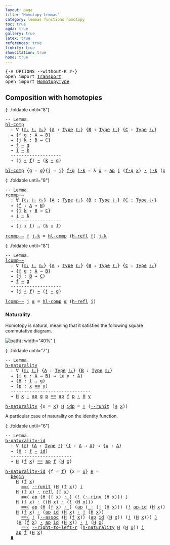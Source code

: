 ```yaml
---
layout: page
title: "Homotopy Lemmas"
category: lemmas functions homotopy
toc: true
agda: true
gallery: true
latex: true
references: true
linkify: true
showcitation: true
home: true
---
```


<div class="hide" >
<pre class="Agda">
<a id="225" class="Symbol">{-#</a> <a id="229" class="Keyword">OPTIONS</a> <a id="237" class="Pragma">--without-K</a> <a id="249" class="Symbol">#-}</a>
<a id="253" class="Keyword">open</a> <a id="258" class="Keyword">import</a> <a id="265" href="Transport.html" class="Module">Transport</a>
<a id="275" class="Keyword">open</a> <a id="280" class="Keyword">import</a> <a id="287" href="HomotopyType.html" class="Module">HomotopyType</a>
</pre>
</div>

## Composition with homotopies

{: .foldable until="8"}
<pre class="Agda">
<a id="388" class="Comment">-- Lemma.</a>
<a id="hl-comp"></a><a id="398" href="HomotopyLemmas.html#398" class="Function">hl-comp</a>
  <a id="408" class="Symbol">:</a> <a id="410" class="Symbol">∀</a> <a id="412" class="Symbol">{</a><a id="413" href="HomotopyLemmas.html#413" class="Bound">ℓᵢ</a> <a id="416" href="HomotopyLemmas.html#416" class="Bound">ℓⱼ</a> <a id="419" href="HomotopyLemmas.html#419" class="Bound">ℓₖ</a><a id="421" class="Symbol">}</a> <a id="423" class="Symbol">{</a><a id="424" href="HomotopyLemmas.html#424" class="Bound">A</a> <a id="426" class="Symbol">:</a> <a id="428" href="Intro.html#1593" class="Function">Type</a> <a id="433" href="HomotopyLemmas.html#413" class="Bound">ℓᵢ</a><a id="435" class="Symbol">}</a> <a id="437" class="Symbol">{</a><a id="438" href="HomotopyLemmas.html#438" class="Bound">B</a> <a id="440" class="Symbol">:</a> <a id="442" href="Intro.html#1593" class="Function">Type</a> <a id="447" href="HomotopyLemmas.html#416" class="Bound">ℓⱼ</a><a id="449" class="Symbol">}</a> <a id="451" class="Symbol">{</a><a id="452" href="HomotopyLemmas.html#452" class="Bound">C</a> <a id="454" class="Symbol">:</a> <a id="456" href="Intro.html#1593" class="Function">Type</a> <a id="461" href="HomotopyLemmas.html#419" class="Bound">ℓₖ</a><a id="463" class="Symbol">}</a>
  <a id="467" class="Symbol">→</a> <a id="469" class="Symbol">{</a><a id="470" href="HomotopyLemmas.html#470" class="Bound">f</a> <a id="472" href="HomotopyLemmas.html#472" class="Bound">g</a> <a id="474" class="Symbol">:</a> <a id="476" href="HomotopyLemmas.html#424" class="Bound">A</a> <a id="478" class="Symbol">→</a> <a id="480" href="HomotopyLemmas.html#438" class="Bound">B</a><a id="481" class="Symbol">}</a>
  <a id="485" class="Symbol">→</a> <a id="487" class="Symbol">{</a><a id="488" href="HomotopyLemmas.html#488" class="Bound">j</a> <a id="490" href="HomotopyLemmas.html#490" class="Bound">k</a> <a id="492" class="Symbol">:</a> <a id="494" href="HomotopyLemmas.html#438" class="Bound">B</a> <a id="496" class="Symbol">→</a> <a id="498" href="HomotopyLemmas.html#452" class="Bound">C</a><a id="499" class="Symbol">}</a>
  <a id="503" class="Symbol">→</a> <a id="505" href="HomotopyLemmas.html#470" class="Bound">f</a> <a id="507" href="HomotopyType.html#987" class="Function Operator">∼</a> <a id="509" href="HomotopyLemmas.html#472" class="Bound">g</a>
  <a id="513" class="Symbol">→</a> <a id="515" href="HomotopyLemmas.html#488" class="Bound">j</a> <a id="517" href="HomotopyType.html#987" class="Function Operator">∼</a> <a id="519" href="HomotopyLemmas.html#490" class="Bound">k</a>
  <a id="523" class="Comment">-------------------</a>
  <a id="545" class="Symbol">→</a> <a id="547" class="Symbol">(</a><a id="548" href="HomotopyLemmas.html#488" class="Bound">j</a> <a id="550" href="BasicFunctions.html#887" class="Function Operator">∘</a> <a id="552" href="HomotopyLemmas.html#470" class="Bound">f</a><a id="553" class="Symbol">)</a> <a id="555" href="HomotopyType.html#987" class="Function Operator">∼</a> <a id="557" class="Symbol">(</a><a id="558" href="HomotopyLemmas.html#490" class="Bound">k</a> <a id="560" href="BasicFunctions.html#887" class="Function Operator">∘</a> <a id="562" href="HomotopyLemmas.html#472" class="Bound">g</a><a id="563" class="Symbol">)</a>

<a id="566" href="HomotopyLemmas.html#398" class="Function">hl-comp</a> <a id="574" class="Symbol">{</a><a id="575" class="Argument">g</a> <a id="577" class="Symbol">=</a> <a id="579" href="HomotopyLemmas.html#579" class="Bound">g</a><a id="580" class="Symbol">}{</a><a id="582" class="Argument">j</a> <a id="584" class="Symbol">=</a> <a id="586" href="HomotopyLemmas.html#586" class="Bound">j</a><a id="587" class="Symbol">}</a> <a id="589" href="HomotopyLemmas.html#589" class="Bound">f-g</a> <a id="593" href="HomotopyLemmas.html#593" class="Bound">j-k</a> <a id="597" class="Symbol">=</a> <a id="599" class="Symbol">λ</a> <a id="601" href="HomotopyLemmas.html#601" class="Bound">x</a> <a id="603" class="Symbol">→</a> <a id="605" href="AlgebraOnPaths.html#454" class="Function">ap</a> <a id="608" href="HomotopyLemmas.html#586" class="Bound">j</a> <a id="610" class="Symbol">(</a><a id="611" href="HomotopyLemmas.html#589" class="Bound">f-g</a> <a id="615" href="HomotopyLemmas.html#601" class="Bound">x</a><a id="616" class="Symbol">)</a> <a id="618" href="EqualityType.html#2296" class="Function Operator">·</a> <a id="620" href="HomotopyLemmas.html#593" class="Bound">j-k</a> <a id="624" class="Symbol">(</a><a id="625" href="HomotopyLemmas.html#579" class="Bound">g</a> <a id="627" href="HomotopyLemmas.html#601" class="Bound">x</a><a id="628" class="Symbol">)</a>
</pre>


{: .foldable until="8"}
<pre class="Agda">
<a id="680" class="Comment">-- Lemma.</a>
<a id="rcomp-∼"></a><a id="690" href="HomotopyLemmas.html#690" class="Function">rcomp-∼</a>
  <a id="700" class="Symbol">:</a> <a id="702" class="Symbol">∀</a> <a id="704" class="Symbol">{</a><a id="705" href="HomotopyLemmas.html#705" class="Bound">ℓᵢ</a> <a id="708" href="HomotopyLemmas.html#708" class="Bound">ℓⱼ</a> <a id="711" href="HomotopyLemmas.html#711" class="Bound">ℓₖ</a><a id="713" class="Symbol">}</a> <a id="715" class="Symbol">{</a><a id="716" href="HomotopyLemmas.html#716" class="Bound">A</a> <a id="718" class="Symbol">:</a> <a id="720" href="Intro.html#1593" class="Function">Type</a> <a id="725" href="HomotopyLemmas.html#705" class="Bound">ℓᵢ</a><a id="727" class="Symbol">}</a> <a id="729" class="Symbol">{</a><a id="730" href="HomotopyLemmas.html#730" class="Bound">B</a> <a id="732" class="Symbol">:</a> <a id="734" href="Intro.html#1593" class="Function">Type</a> <a id="739" href="HomotopyLemmas.html#708" class="Bound">ℓⱼ</a><a id="741" class="Symbol">}</a> <a id="743" class="Symbol">{</a><a id="744" href="HomotopyLemmas.html#744" class="Bound">C</a> <a id="746" class="Symbol">:</a> <a id="748" href="Intro.html#1593" class="Function">Type</a> <a id="753" href="HomotopyLemmas.html#711" class="Bound">ℓₖ</a><a id="755" class="Symbol">}</a>
  <a id="759" class="Symbol">→</a> <a id="761" class="Symbol">(</a><a id="762" href="HomotopyLemmas.html#762" class="Bound">f</a> <a id="764" class="Symbol">:</a> <a id="766" href="HomotopyLemmas.html#716" class="Bound">A</a> <a id="768" class="Symbol">→</a> <a id="770" href="HomotopyLemmas.html#730" class="Bound">B</a><a id="771" class="Symbol">)</a>
  <a id="775" class="Symbol">→</a> <a id="777" class="Symbol">{</a><a id="778" href="HomotopyLemmas.html#778" class="Bound">j</a> <a id="780" href="HomotopyLemmas.html#780" class="Bound">k</a> <a id="782" class="Symbol">:</a> <a id="784" href="HomotopyLemmas.html#730" class="Bound">B</a> <a id="786" class="Symbol">→</a> <a id="788" href="HomotopyLemmas.html#744" class="Bound">C</a><a id="789" class="Symbol">}</a>
  <a id="793" class="Symbol">→</a> <a id="795" href="HomotopyLemmas.html#778" class="Bound">j</a> <a id="797" href="HomotopyType.html#987" class="Function Operator">∼</a> <a id="799" href="HomotopyLemmas.html#780" class="Bound">k</a>
  <a id="803" class="Comment">-------------------</a>
  <a id="825" class="Symbol">→</a> <a id="827" class="Symbol">(</a><a id="828" href="HomotopyLemmas.html#778" class="Bound">j</a> <a id="830" href="BasicFunctions.html#887" class="Function Operator">∘</a> <a id="832" href="HomotopyLemmas.html#762" class="Bound">f</a><a id="833" class="Symbol">)</a> <a id="835" href="HomotopyType.html#987" class="Function Operator">∼</a> <a id="837" class="Symbol">(</a><a id="838" href="HomotopyLemmas.html#780" class="Bound">k</a> <a id="840" href="BasicFunctions.html#887" class="Function Operator">∘</a> <a id="842" href="HomotopyLemmas.html#762" class="Bound">f</a><a id="843" class="Symbol">)</a>

<a id="846" href="HomotopyLemmas.html#690" class="Function">rcomp-∼</a> <a id="854" href="HomotopyLemmas.html#854" class="Bound">f</a> <a id="856" href="HomotopyLemmas.html#856" class="Bound">j-k</a> <a id="860" class="Symbol">=</a> <a id="862" href="HomotopyLemmas.html#398" class="Function">hl-comp</a> <a id="870" class="Symbol">(</a><a id="871" href="HomotopyType.html#1192" class="Function">h-refl</a> <a id="878" href="HomotopyLemmas.html#854" class="Bound">f</a><a id="879" class="Symbol">)</a> <a id="881" href="HomotopyLemmas.html#856" class="Bound">j-k</a>
</pre>

{: .foldable until="8"}
<pre class="Agda">
<a id="934" class="Comment">-- Lemma.</a>
<a id="lcomp-∼"></a><a id="944" href="HomotopyLemmas.html#944" class="Function">lcomp-∼</a>
  <a id="954" class="Symbol">:</a> <a id="956" class="Symbol">∀</a> <a id="958" class="Symbol">{</a><a id="959" href="HomotopyLemmas.html#959" class="Bound">ℓᵢ</a> <a id="962" href="HomotopyLemmas.html#962" class="Bound">ℓⱼ</a> <a id="965" href="HomotopyLemmas.html#965" class="Bound">ℓₖ</a><a id="967" class="Symbol">}</a> <a id="969" class="Symbol">{</a><a id="970" href="HomotopyLemmas.html#970" class="Bound">A</a> <a id="972" class="Symbol">:</a> <a id="974" href="Intro.html#1593" class="Function">Type</a> <a id="979" href="HomotopyLemmas.html#959" class="Bound">ℓᵢ</a><a id="981" class="Symbol">}</a> <a id="983" class="Symbol">{</a><a id="984" href="HomotopyLemmas.html#984" class="Bound">B</a> <a id="986" class="Symbol">:</a> <a id="988" href="Intro.html#1593" class="Function">Type</a> <a id="993" href="HomotopyLemmas.html#962" class="Bound">ℓⱼ</a><a id="995" class="Symbol">}</a> <a id="997" class="Symbol">{</a><a id="998" href="HomotopyLemmas.html#998" class="Bound">C</a> <a id="1000" class="Symbol">:</a> <a id="1002" href="Intro.html#1593" class="Function">Type</a> <a id="1007" href="HomotopyLemmas.html#965" class="Bound">ℓₖ</a><a id="1009" class="Symbol">}</a>
  <a id="1013" class="Symbol">→</a> <a id="1015" class="Symbol">{</a><a id="1016" href="HomotopyLemmas.html#1016" class="Bound">f</a> <a id="1018" href="HomotopyLemmas.html#1018" class="Bound">g</a> <a id="1020" class="Symbol">:</a> <a id="1022" href="HomotopyLemmas.html#970" class="Bound">A</a> <a id="1024" class="Symbol">→</a> <a id="1026" href="HomotopyLemmas.html#984" class="Bound">B</a><a id="1027" class="Symbol">}</a>
  <a id="1031" class="Symbol">→</a> <a id="1033" class="Symbol">(</a><a id="1034" href="HomotopyLemmas.html#1034" class="Bound">j</a> <a id="1036" class="Symbol">:</a> <a id="1038" href="HomotopyLemmas.html#984" class="Bound">B</a> <a id="1040" class="Symbol">→</a> <a id="1042" href="HomotopyLemmas.html#998" class="Bound">C</a><a id="1043" class="Symbol">)</a>
  <a id="1047" class="Symbol">→</a> <a id="1049" href="HomotopyLemmas.html#1016" class="Bound">f</a> <a id="1051" href="HomotopyType.html#987" class="Function Operator">∼</a> <a id="1053" href="HomotopyLemmas.html#1018" class="Bound">g</a>
  <a id="1057" class="Comment">-------------------</a>
  <a id="1079" class="Symbol">→</a> <a id="1081" class="Symbol">(</a><a id="1082" href="HomotopyLemmas.html#1034" class="Bound">j</a> <a id="1084" href="BasicFunctions.html#887" class="Function Operator">∘</a> <a id="1086" href="HomotopyLemmas.html#1016" class="Bound">f</a><a id="1087" class="Symbol">)</a> <a id="1089" href="HomotopyType.html#987" class="Function Operator">∼</a> <a id="1091" class="Symbol">(</a><a id="1092" href="HomotopyLemmas.html#1034" class="Bound">j</a> <a id="1094" href="BasicFunctions.html#887" class="Function Operator">∘</a> <a id="1096" href="HomotopyLemmas.html#1018" class="Bound">g</a><a id="1097" class="Symbol">)</a>

<a id="1100" href="HomotopyLemmas.html#944" class="Function">lcomp-∼</a> <a id="1108" href="HomotopyLemmas.html#1108" class="Bound">j</a> <a id="1110" href="HomotopyLemmas.html#1110" class="Bound">α</a> <a id="1112" class="Symbol">=</a> <a id="1114" href="HomotopyLemmas.html#398" class="Function">hl-comp</a> <a id="1122" href="HomotopyLemmas.html#1110" class="Bound">α</a> <a id="1124" class="Symbol">(</a><a id="1125" href="HomotopyType.html#1192" class="Function">h-refl</a> <a id="1132" href="HomotopyLemmas.html#1108" class="Bound">j</a><a id="1133" class="Symbol">)</a>
</pre>


### Naturality

Homotopy is natural, meaning that it satisfies the following
square commutative diagram.

![path](/assets/ipe-images/h-naturality.png){: width="40%" }

{: .foldable until="7"}
<pre class="Agda">
<a id="1353" class="Comment">-- Lemma.</a>
<a id="h-naturality"></a><a id="1363" href="HomotopyLemmas.html#1363" class="Function">h-naturality</a>
  <a id="1378" class="Symbol">:</a> <a id="1380" class="Symbol">∀</a> <a id="1382" class="Symbol">{</a><a id="1383" href="HomotopyLemmas.html#1383" class="Bound">ℓᵢ</a> <a id="1386" href="HomotopyLemmas.html#1386" class="Bound">ℓⱼ</a><a id="1388" class="Symbol">}</a> <a id="1390" class="Symbol">{</a><a id="1391" href="HomotopyLemmas.html#1391" class="Bound">A</a> <a id="1393" class="Symbol">:</a> <a id="1395" href="Intro.html#1593" class="Function">Type</a> <a id="1400" href="HomotopyLemmas.html#1383" class="Bound">ℓᵢ</a><a id="1402" class="Symbol">}</a> <a id="1404" class="Symbol">{</a><a id="1405" href="HomotopyLemmas.html#1405" class="Bound">B</a> <a id="1407" class="Symbol">:</a> <a id="1409" href="Intro.html#1593" class="Function">Type</a> <a id="1414" href="HomotopyLemmas.html#1386" class="Bound">ℓⱼ</a><a id="1416" class="Symbol">}</a>
  <a id="1420" class="Symbol">→</a> <a id="1422" class="Symbol">{</a><a id="1423" href="HomotopyLemmas.html#1423" class="Bound">f</a> <a id="1425" href="HomotopyLemmas.html#1425" class="Bound">g</a> <a id="1427" class="Symbol">:</a> <a id="1429" href="HomotopyLemmas.html#1391" class="Bound">A</a> <a id="1431" class="Symbol">→</a> <a id="1433" href="HomotopyLemmas.html#1405" class="Bound">B</a><a id="1434" class="Symbol">}</a> <a id="1436" class="Symbol">→</a> <a id="1438" class="Symbol">{</a><a id="1439" href="HomotopyLemmas.html#1439" class="Bound">x</a> <a id="1441" href="HomotopyLemmas.html#1441" class="Bound">y</a> <a id="1443" class="Symbol">:</a> <a id="1445" href="HomotopyLemmas.html#1391" class="Bound">A</a><a id="1446" class="Symbol">}</a>
  <a id="1450" class="Symbol">→</a> <a id="1452" class="Symbol">(</a><a id="1453" href="HomotopyLemmas.html#1453" class="Bound">H</a> <a id="1455" class="Symbol">:</a> <a id="1457" href="HomotopyLemmas.html#1423" class="Bound">f</a> <a id="1459" href="HomotopyType.html#987" class="Function Operator">∼</a> <a id="1461" href="HomotopyLemmas.html#1425" class="Bound">g</a><a id="1462" class="Symbol">)</a>
  <a id="1466" class="Symbol">→</a> <a id="1468" class="Symbol">(</a><a id="1469" href="HomotopyLemmas.html#1469" class="Bound">p</a> <a id="1471" class="Symbol">:</a> <a id="1473" href="HomotopyLemmas.html#1439" class="Bound">x</a> <a id="1475" href="EqualityType.html#1038" class="Datatype Operator">==</a> <a id="1478" href="HomotopyLemmas.html#1441" class="Bound">y</a><a id="1479" class="Symbol">)</a>
  <a id="1483" class="Comment">------------------------------</a>
  <a id="1516" class="Symbol">→</a> <a id="1518" href="HomotopyLemmas.html#1453" class="Bound">H</a> <a id="1520" href="HomotopyLemmas.html#1439" class="Bound">x</a> <a id="1522" href="EqualityType.html#2296" class="Function Operator">·</a> <a id="1524" href="AlgebraOnPaths.html#454" class="Function">ap</a> <a id="1527" href="HomotopyLemmas.html#1425" class="Bound">g</a> <a id="1529" href="HomotopyLemmas.html#1469" class="Bound">p</a> <a id="1531" href="EqualityType.html#1038" class="Datatype Operator">==</a> <a id="1534" href="AlgebraOnPaths.html#454" class="Function">ap</a> <a id="1537" href="HomotopyLemmas.html#1423" class="Bound">f</a> <a id="1539" href="HomotopyLemmas.html#1469" class="Bound">p</a> <a id="1541" href="EqualityType.html#2296" class="Function Operator">·</a> <a id="1543" href="HomotopyLemmas.html#1453" class="Bound">H</a> <a id="1545" href="HomotopyLemmas.html#1441" class="Bound">y</a>

<a id="1548" href="HomotopyLemmas.html#1363" class="Function">h-naturality</a> <a id="1561" class="Symbol">{</a><a id="1562" class="Argument">x</a> <a id="1564" class="Symbol">=</a> <a id="1566" href="HomotopyLemmas.html#1566" class="Bound">x</a><a id="1567" class="Symbol">}</a> <a id="1569" href="HomotopyLemmas.html#1569" class="Bound">H</a> <a id="1571" href="EqualityType.html#1093" class="InductiveConstructor">idp</a> <a id="1575" class="Symbol">=</a> <a id="1577" href="EqualityType.html#2702" class="Function Operator">!</a> <a id="1579" class="Symbol">(</a><a id="1580" href="AlgebraOnPaths.html#2739" class="Function">·-runit</a> <a id="1588" class="Symbol">(</a><a id="1589" href="HomotopyLemmas.html#1569" class="Bound">H</a> <a id="1591" href="HomotopyLemmas.html#1566" class="Bound">x</a><a id="1592" class="Symbol">))</a>
</pre>


A particular case of naturality on the identity function.

{: .foldable until="6"}
<pre class="Agda">
<a id="1704" class="Comment">-- Lemma.</a>
<a id="h-naturality-id"></a><a id="1714" href="HomotopyLemmas.html#1714" class="Function">h-naturality-id</a>
  <a id="1732" class="Symbol">:</a> <a id="1734" class="Symbol">∀</a> <a id="1736" class="Symbol">{</a><a id="1737" href="HomotopyLemmas.html#1737" class="Bound">ℓ</a><a id="1738" class="Symbol">}</a> <a id="1740" class="Symbol">{</a><a id="1741" href="HomotopyLemmas.html#1741" class="Bound">A</a> <a id="1743" class="Symbol">:</a> <a id="1745" href="Intro.html#1593" class="Function">Type</a> <a id="1750" href="HomotopyLemmas.html#1737" class="Bound">ℓ</a><a id="1751" class="Symbol">}</a> <a id="1753" class="Symbol">{</a><a id="1754" href="HomotopyLemmas.html#1754" class="Bound">f</a> <a id="1756" class="Symbol">:</a> <a id="1758" href="HomotopyLemmas.html#1741" class="Bound">A</a> <a id="1760" class="Symbol">→</a> <a id="1762" href="HomotopyLemmas.html#1741" class="Bound">A</a><a id="1763" class="Symbol">}</a> <a id="1765" class="Symbol">→</a> <a id="1767" class="Symbol">{</a><a id="1768" href="HomotopyLemmas.html#1768" class="Bound">x</a> <a id="1770" class="Symbol">:</a> <a id="1772" href="HomotopyLemmas.html#1741" class="Bound">A</a><a id="1773" class="Symbol">}</a>
  <a id="1777" class="Symbol">→</a> <a id="1779" class="Symbol">(</a><a id="1780" href="HomotopyLemmas.html#1780" class="Bound">H</a> <a id="1782" class="Symbol">:</a> <a id="1784" href="HomotopyLemmas.html#1754" class="Bound">f</a> <a id="1786" href="HomotopyType.html#987" class="Function Operator">∼</a> <a id="1788" href="BasicFunctions.html#364" class="Function">id</a><a id="1790" class="Symbol">)</a>
  <a id="1794" class="Comment">-----------------------</a>
  <a id="1820" class="Symbol">→</a> <a id="1822" href="HomotopyLemmas.html#1780" class="Bound">H</a> <a id="1824" class="Symbol">(</a><a id="1825" href="HomotopyLemmas.html#1754" class="Bound">f</a> <a id="1827" href="HomotopyLemmas.html#1768" class="Bound">x</a><a id="1828" class="Symbol">)</a> <a id="1830" href="EqualityType.html#1038" class="Datatype Operator">==</a> <a id="1833" href="AlgebraOnPaths.html#454" class="Function">ap</a> <a id="1836" href="HomotopyLemmas.html#1754" class="Bound">f</a> <a id="1838" class="Symbol">(</a><a id="1839" href="HomotopyLemmas.html#1780" class="Bound">H</a> <a id="1841" href="HomotopyLemmas.html#1768" class="Bound">x</a><a id="1842" class="Symbol">)</a>

<a id="1845" href="HomotopyLemmas.html#1714" class="Function">h-naturality-id</a> <a id="1861" class="Symbol">{</a><a id="1862" class="Argument">f</a> <a id="1864" class="Symbol">=</a> <a id="1866" href="HomotopyLemmas.html#1866" class="Bound">f</a><a id="1867" class="Symbol">}</a> <a id="1869" class="Symbol">{</a><a id="1870" class="Argument">x</a> <a id="1872" class="Symbol">=</a> <a id="1874" href="HomotopyLemmas.html#1874" class="Bound">x</a><a id="1875" class="Symbol">}</a> <a id="1877" href="HomotopyLemmas.html#1877" class="Bound">H</a> <a id="1879" class="Symbol">=</a>
  <a id="1883" href="EqualityType.html#4493" class="Function Operator">begin</a>
    <a id="1893" href="HomotopyLemmas.html#1877" class="Bound">H</a> <a id="1895" class="Symbol">(</a><a id="1896" href="HomotopyLemmas.html#1866" class="Bound">f</a> <a id="1898" href="HomotopyLemmas.html#1874" class="Bound">x</a><a id="1899" class="Symbol">)</a>
      <a id="1907" href="EqualityType.html#4195" class="Function Operator">==⟨</a> <a id="1911" href="AlgebraOnPaths.html#2739" class="Function">·-runit</a> <a id="1919" class="Symbol">(</a><a id="1920" href="HomotopyLemmas.html#1877" class="Bound">H</a> <a id="1922" class="Symbol">(</a><a id="1923" href="HomotopyLemmas.html#1866" class="Bound">f</a> <a id="1925" href="HomotopyLemmas.html#1874" class="Bound">x</a><a id="1926" class="Symbol">))</a> <a id="1929" href="EqualityType.html#4195" class="Function Operator">⟩</a>
    <a id="1935" href="HomotopyLemmas.html#1877" class="Bound">H</a> <a id="1937" class="Symbol">(</a><a id="1938" href="HomotopyLemmas.html#1866" class="Bound">f</a> <a id="1940" href="HomotopyLemmas.html#1874" class="Bound">x</a><a id="1941" class="Symbol">)</a> <a id="1943" href="EqualityType.html#2296" class="Function Operator">·</a> <a id="1945" href="EqualityType.html#1305" class="Function">refl</a> <a id="1950" class="Symbol">(</a><a id="1951" href="HomotopyLemmas.html#1866" class="Bound">f</a> <a id="1953" href="HomotopyLemmas.html#1874" class="Bound">x</a><a id="1954" class="Symbol">)</a>
      <a id="1962" href="EqualityType.html#4195" class="Function Operator">==⟨</a> <a id="1966" href="AlgebraOnPaths.html#454" class="Function">ap</a> <a id="1969" class="Symbol">(</a><a id="1970" href="HomotopyLemmas.html#1877" class="Bound">H</a> <a id="1972" class="Symbol">(</a><a id="1973" href="HomotopyLemmas.html#1866" class="Bound">f</a> <a id="1975" href="HomotopyLemmas.html#1874" class="Bound">x</a><a id="1976" class="Symbol">)</a> <a id="1978" href="EqualityType.html#2296" class="Function Operator">·_</a><a id="1980" class="Symbol">)</a> <a id="1982" class="Symbol">(</a><a id="1983" href="EqualityType.html#2702" class="Function Operator">!</a> <a id="1985" class="Symbol">(</a><a id="1986" href="AlgebraOnPaths.html#3224" class="Function">·-rinv</a> <a id="1993" class="Symbol">(</a><a id="1994" href="HomotopyLemmas.html#1877" class="Bound">H</a> <a id="1996" href="HomotopyLemmas.html#1874" class="Bound">x</a><a id="1997" class="Symbol">)))</a> <a id="2001" href="EqualityType.html#4195" class="Function Operator">⟩</a>
    <a id="2007" href="HomotopyLemmas.html#1877" class="Bound">H</a> <a id="2009" class="Symbol">(</a><a id="2010" href="HomotopyLemmas.html#1866" class="Bound">f</a> <a id="2012" href="HomotopyLemmas.html#1874" class="Bound">x</a><a id="2013" class="Symbol">)</a> <a id="2015" href="EqualityType.html#2296" class="Function Operator">·</a> <a id="2017" class="Symbol">((</a><a id="2019" href="HomotopyLemmas.html#1877" class="Bound">H</a> <a id="2021" href="HomotopyLemmas.html#1874" class="Bound">x</a><a id="2022" class="Symbol">)</a> <a id="2024" href="EqualityType.html#2296" class="Function Operator">·</a> <a id="2026" class="Symbol">(</a><a id="2027" href="EqualityType.html#2702" class="Function Operator">!</a> <a id="2029" class="Symbol">(</a><a id="2030" href="HomotopyLemmas.html#1877" class="Bound">H</a> <a id="2032" href="HomotopyLemmas.html#1874" class="Bound">x</a><a id="2033" class="Symbol">)))</a>
      <a id="2043" href="EqualityType.html#4195" class="Function Operator">==⟨</a> <a id="2047" href="AlgebraOnPaths.html#454" class="Function">ap</a> <a id="2050" class="Symbol">(</a><a id="2051" href="HomotopyLemmas.html#1877" class="Bound">H</a> <a id="2053" class="Symbol">(</a><a id="2054" href="HomotopyLemmas.html#1866" class="Bound">f</a> <a id="2056" href="HomotopyLemmas.html#1874" class="Bound">x</a><a id="2057" class="Symbol">)</a> <a id="2059" href="EqualityType.html#2296" class="Function Operator">·_</a><a id="2061" class="Symbol">)</a> <a id="2063" class="Symbol">(</a><a id="2064" href="AlgebraOnPaths.html#454" class="Function">ap</a> <a id="2067" class="Symbol">(</a><a id="2068" href="EqualityType.html#2296" class="Function Operator">_·</a> <a id="2071" class="Symbol">(</a><a id="2072" href="EqualityType.html#2702" class="Function Operator">!</a> <a id="2074" class="Symbol">(</a><a id="2075" href="HomotopyLemmas.html#1877" class="Bound">H</a> <a id="2077" href="HomotopyLemmas.html#1874" class="Bound">x</a><a id="2078" class="Symbol">)))</a> <a id="2082" class="Symbol">(</a><a id="2083" href="EqualityType.html#2702" class="Function Operator">!</a> <a id="2085" href="AlgebraOnPaths.html#2266" class="Function">ap-id</a> <a id="2091" class="Symbol">(</a><a id="2092" href="HomotopyLemmas.html#1877" class="Bound">H</a> <a id="2094" href="HomotopyLemmas.html#1874" class="Bound">x</a><a id="2095" class="Symbol">)))</a> <a id="2099" href="EqualityType.html#4195" class="Function Operator">⟩</a>
    <a id="2105" href="HomotopyLemmas.html#1877" class="Bound">H</a> <a id="2107" class="Symbol">(</a><a id="2108" href="HomotopyLemmas.html#1866" class="Bound">f</a> <a id="2110" href="HomotopyLemmas.html#1874" class="Bound">x</a><a id="2111" class="Symbol">)</a> <a id="2113" href="EqualityType.html#2296" class="Function Operator">·</a> <a id="2115" class="Symbol">(</a><a id="2116" href="AlgebraOnPaths.html#454" class="Function">ap</a> <a id="2119" href="BasicFunctions.html#364" class="Function">id</a> <a id="2122" class="Symbol">(</a><a id="2123" href="HomotopyLemmas.html#1877" class="Bound">H</a> <a id="2125" href="HomotopyLemmas.html#1874" class="Bound">x</a><a id="2126" class="Symbol">)</a> <a id="2128" href="EqualityType.html#2296" class="Function Operator">·</a> <a id="2130" href="EqualityType.html#2702" class="Function Operator">!</a> <a id="2132" class="Symbol">(</a><a id="2133" href="HomotopyLemmas.html#1877" class="Bound">H</a> <a id="2135" href="HomotopyLemmas.html#1874" class="Bound">x</a><a id="2136" class="Symbol">))</a>
      <a id="2145" href="EqualityType.html#4195" class="Function Operator">==⟨</a> <a id="2149" href="EqualityType.html#2702" class="Function Operator">!</a> <a id="2151" class="Symbol">(</a><a id="2152" href="AlgebraOnPaths.html#3561" class="Function">·-assoc</a> <a id="2160" class="Symbol">(</a><a id="2161" href="HomotopyLemmas.html#1877" class="Bound">H</a> <a id="2163" class="Symbol">(</a><a id="2164" href="HomotopyLemmas.html#1866" class="Bound">f</a> <a id="2166" href="HomotopyLemmas.html#1874" class="Bound">x</a><a id="2167" class="Symbol">))</a> <a id="2170" class="Symbol">(</a><a id="2171" href="AlgebraOnPaths.html#454" class="Function">ap</a> <a id="2174" href="BasicFunctions.html#364" class="Function">id</a> <a id="2177" class="Symbol">(</a><a id="2178" href="HomotopyLemmas.html#1877" class="Bound">H</a> <a id="2180" href="HomotopyLemmas.html#1874" class="Bound">x</a><a id="2181" class="Symbol">))</a> <a id="2184" class="Symbol">(</a><a id="2185" href="EqualityType.html#2702" class="Function Operator">!</a> <a id="2187" class="Symbol">(</a><a id="2188" href="HomotopyLemmas.html#1877" class="Bound">H</a> <a id="2190" href="HomotopyLemmas.html#1874" class="Bound">x</a><a id="2191" class="Symbol">)))</a> <a id="2195" href="EqualityType.html#4195" class="Function Operator">⟩</a>
    <a id="2201" class="Symbol">(</a><a id="2202" href="HomotopyLemmas.html#1877" class="Bound">H</a> <a id="2204" class="Symbol">(</a><a id="2205" href="HomotopyLemmas.html#1866" class="Bound">f</a> <a id="2207" href="HomotopyLemmas.html#1874" class="Bound">x</a><a id="2208" class="Symbol">)</a> <a id="2210" href="EqualityType.html#2296" class="Function Operator">·</a> <a id="2212" href="AlgebraOnPaths.html#454" class="Function">ap</a> <a id="2215" href="BasicFunctions.html#364" class="Function">id</a> <a id="2218" class="Symbol">(</a><a id="2219" href="HomotopyLemmas.html#1877" class="Bound">H</a> <a id="2221" href="HomotopyLemmas.html#1874" class="Bound">x</a><a id="2222" class="Symbol">))</a> <a id="2225" href="EqualityType.html#2296" class="Function Operator">·</a> <a id="2227" href="EqualityType.html#2702" class="Function Operator">!</a> <a id="2229" class="Symbol">(</a><a id="2230" href="HomotopyLemmas.html#1877" class="Bound">H</a> <a id="2232" href="HomotopyLemmas.html#1874" class="Bound">x</a><a id="2233" class="Symbol">)</a>
      <a id="2241" href="EqualityType.html#4195" class="Function Operator">==⟨</a> <a id="2245" href="AlgebraOnPaths.html#5255" class="Function">·-right-to-left-r</a> <a id="2263" class="Symbol">(</a><a id="2264" href="HomotopyLemmas.html#1363" class="Function">h-naturality</a> <a id="2277" href="HomotopyLemmas.html#1877" class="Bound">H</a> <a id="2279" class="Symbol">(</a><a id="2280" href="HomotopyLemmas.html#1877" class="Bound">H</a> <a id="2282" href="HomotopyLemmas.html#1874" class="Bound">x</a><a id="2283" class="Symbol">))</a> <a id="2286" href="EqualityType.html#4195" class="Function Operator">⟩</a>
    <a id="2292" href="AlgebraOnPaths.html#454" class="Function">ap</a> <a id="2295" href="HomotopyLemmas.html#1866" class="Bound">f</a> <a id="2297" class="Symbol">(</a><a id="2298" href="HomotopyLemmas.html#1877" class="Bound">H</a> <a id="2300" href="HomotopyLemmas.html#1874" class="Bound">x</a><a id="2301" class="Symbol">)</a>
  <a id="2305" href="EqualityType.html#4390" class="Function Operator">∎</a>
</pre>
